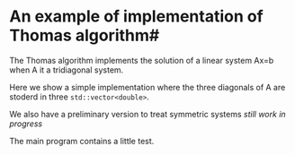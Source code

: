 # An example of implementation of Thomas algorithm#

The Thomas algorithm implements the solution of a linear system Ax=b when A it a tridiagonal system.

Here we show a simple implementation where the three diagonals of A are stoderd in three ``std::vector<double>``. 

We also have a preliminary version to treat symmetric systems *still work in progress*

The main program contains a little test.

